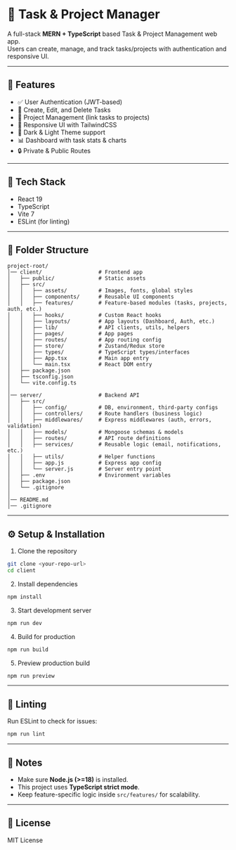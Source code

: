 # 📌 Task & Project Manager

A full-stack **MERN + TypeScript** based Task & Project Management web app.  
Users can create, manage, and track tasks/projects with authentication and responsive UI.

---

## 🚀 Features
- ✅ User Authentication (JWT-based)
- 📝 Create, Edit, and Delete Tasks
- 📂 Project Management (link tasks to projects)
- 🎨 Responsive UI with TailwindCSS
- 🌙 Dark & Light Theme support
- 📊 Dashboard with task stats & charts
- 🔒 Private & Public Routes

---

## 🚀 Tech Stack
- React 19
- TypeScript
- Vite 7
- ESLint (for linting)

---

## 📂 Folder Structure

```
project-root/
│── client/                  # Frontend app
│   ├── public/              # Static assets
│   ├── src/
│   │   ├── assets/          # Images, fonts, global styles
│   │   ├── components/      # Reusable UI components
│   │   ├── features/        # Feature-based modules (tasks, projects, auth, etc.)
│   │   ├── hooks/           # Custom React hooks
│   │   ├── layouts/         # App layouts (Dashboard, Auth, etc.)
│   │   ├── lib/             # API clients, utils, helpers
│   │   ├── pages/           # App pages
│   │   ├── routes/          # App routing config
│   │   ├── store/           # Zustand/Redux store
│   │   ├── types/           # TypeScript types/interfaces
│   │   ├── App.tsx          # Main app entry
│   │   └── main.tsx         # React DOM entry
│   ├── package.json
│   ├── tsconfig.json
│   └── vite.config.ts
│
│── server/                  # Backend API
│   ├── src/
│   │   ├── config/          # DB, environment, third-party configs
│   │   ├── controllers/     # Route handlers (business logic)
│   │   ├── middlewares/     # Express middlewares (auth, errors, validation)
│   │   ├── models/          # Mongoose schemas & models
│   │   ├── routes/          # API route definitions
│   │   ├── services/        # Reusable logic (email, notifications, etc.)
│   │   ├── utils/           # Helper functions
│   │   ├── app.js           # Express app config
│   │   └── server.js        # Server entry point
│   ├── .env                 # Environment variables
│   ├── package.json
│   └── .gitignore
│
│── README.md
│── .gitignore

```

---

## ⚙️ Setup & Installation

1. Clone the repository
```bash
git clone <your-repo-url>
cd client
```

2. Install dependencies
```bash
npm install
```

3. Start development server
```bash
npm run dev
```

4. Build for production
```bash
npm run build
```

5. Preview production build
```bash
npm run preview
```

---

## 🧹 Linting

Run ESLint to check for issues:
```bash
npm run lint
```

---

## 📌 Notes
- Make sure **Node.js (>=18)** is installed.
- This project uses **TypeScript strict mode**.
- Keep feature-specific logic inside `src/features/` for scalability.

---

## 📄 License
MIT License

